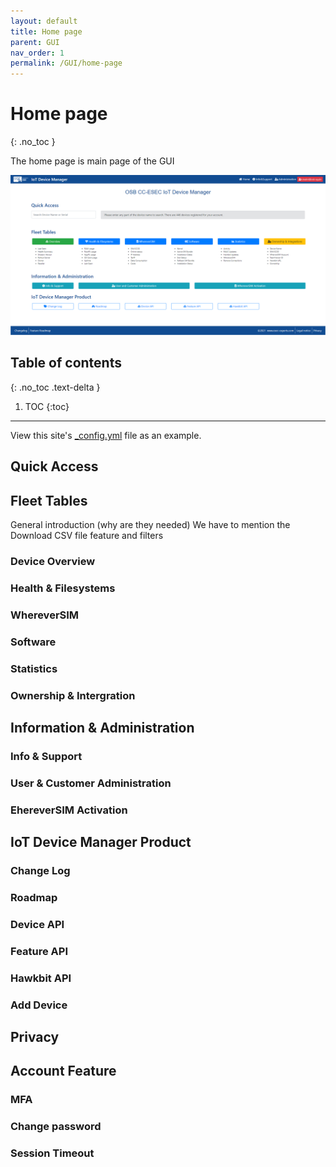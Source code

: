 ```yaml
---
layout: default
title: Home page
parent: GUI
nav_order: 1
permalink: /GUI/home-page
---
```


# Home page
{: .no_toc }

The home page is main page of the GUI


![](/docs/images/screenshots/home.png)

## Table of contents
{: .no_toc .text-delta }

1. TOC
{:toc}

---


View this site's [_config.yml](https://github.com/pmarsceill/just-the-docs/tree/master/_config.yml) file as an example.


## Quick Access


## Fleet Tables
General introduction (why are they needed)
We have to mention the Download CSV file feature and filters

### Device Overview
### Health & Filesystems
### WhereverSIM
### Software
### Statistics
### Ownership & Intergration

## Information & Administration

### Info & Support
### User & Customer Administration
### EhereverSIM Activation

## IoT Device Manager Product

### Change Log
### Roadmap
### Device API
### Feature API
### Hawkbit API
### Add Device

## Privacy


## Account Feature

### MFA
### Change password
### Session Timeout
